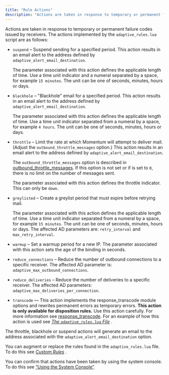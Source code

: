 ```yaml
---
title: "Rule Actions"
description: "Actions are taken in response to temporary or permanent failure codes issued by receivers The actions implemented by the adaptive rules lua script are as follows suspend Suspend sending for a specified period This action results in an email alert to the address defined by adaptive alert email destination The..."
---
```


Actions are taken in response to temporary or permanent failure codes issued by receivers. The actions implemented by the `adaptive_rules.lua` script are as follows:

*   `suspend` – Suspend sending for a specified period. This action results in an email alert to the address defined by `adaptive_alert_email_destination`.

    The parameter associated with this action defines the applicable length of time. Use a time unit indicator and a numeral separated by a space, for example `15 minutes`. The unit can be one of seconds, minutes, hours or days.

*   `blackhole` – "Blackhole" email for a specified period. This action results in an email alert to the address defined by `adaptive_alert_email_destination`.

    The parameter associated with this action defines the applicable length of time. Use a time unit indicator separated from a numeral by a space, for example `4 hours`. The unit can be one of seconds, minutes, hours or days.

*   `throttle` – Limit the rate at which Momentum will attempt to deliver mail. (Adjust the `outbound_throttle_messages` option.) This action results in an email alert to the address defined by `adaptive_alert_email_destination`.

    The `outbound_throttle_messages` option is described in [outbound_throttle_messages](/momentum/3/3-reference/3-reference-conf-ref-outbound-throttle-messages). If this option is not set or if is set to `0`, there is no limit on the number of messages sent.

    The parameter associated with this action defines the throttle indicator. This can only be `down`.

*   `greylisted` – Create a greylist period that must expire before retrying mail.

    The parameter associated with this action defines the applicable length of time. Use a time unit indicator separated from a numeral by a space, for example `15 minutes`. The unit can be one of seconds, minutes, hours or days. The affected AD parameters are: `retry_interval` and `max_retry_interval`.

*   `warmup` – Set a warmup period for a new IP. The parameter associated with this action sets the age of the binding in seconds.

*   `reduce_connections` – Reduce the number of outbound connections to a specific receiver. The affected AD parameter is: `adaptive_max_outbound_connections`.

*   `reduce_deliveries` – Reduce the number of deliveries to a specific receiver. The affected AD parameters: `adaptive_max_deliveries_per_connection`.

*   `transcode` — This action implements the response_transcode module options and rewrites permanent errors as temporary errors. **This action is only available for disposition rules.**                                                 Use this action carefully. For more information see [response_transcode](/momentum/3/3-reference/3-reference-modules-response-transcode). For an example of how this action is used see [*The `adaptive_rules.lua` File*](/momentum/3/3-ad/ad-appendix-adaptive-rules) .

The throttle, blackhole or suspend actions will generate an email to the address associated with the `adaptive_alert_email_destination` option.

You can augment or replace the rules found in the `adaptive_rules.lua` file. To do this see [*Custom Rules*](/momentum/3/3-ad/ad-custom-rules) .

You can confirm that actions have been taken by using the system console. To do this see [“Using the System Console”](/momentum/3/3-ad/ad-troubleshooting-console).